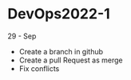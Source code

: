 # DevOps2022-1
29 - Sep
- Create a branch in github
- Create a pull Request as merge
- Fix conflicts
